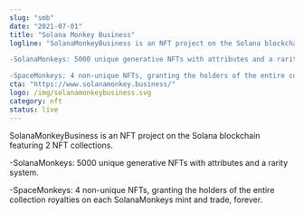 ```yaml
---
slug: "smb"
date: "2021-07-01"
title: "Solana Monkey Business"
logline: "SolanaMonkeyBusiness is an NFT project on the Solana blockchain featuring 2 NFT collections.

-SolanaMonkeys: 5000 unique generative NFTs with attributes and a rarity system.

-SpaceMonkeys: 4 non-unique NFTs, granting the holders of the entire collection royalties on each SolanaMonkeys mint and trade, forever."
cta: "https://www.solanamonkey.business/"
logo: /img/solanamonkeybusiness.svg
category: nft
status: live
---
```


SolanaMonkeyBusiness is an NFT project on the Solana blockchain featuring 2 NFT collections.

-SolanaMonkeys: 5000 unique generative NFTs with attributes and a rarity system.

-SpaceMonkeys: 4 non-unique NFTs, granting the holders of the entire collection royalties on each SolanaMonkeys mint and trade, forever.
